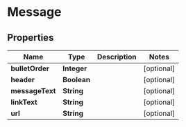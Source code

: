
# Message

## Properties
Name | Type | Description | Notes
------------ | ------------- | ------------- | -------------
**bulletOrder** | **Integer** |  |  [optional]
**header** | **Boolean** |  |  [optional]
**messageText** | **String** |  |  [optional]
**linkText** | **String** |  |  [optional]
**url** | **String** |  |  [optional]



